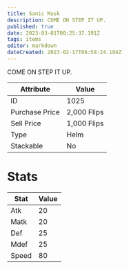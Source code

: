 ```yaml
---
title: Sanic Mask
description: COME ON STEP IT UP.
published: true
date: 2023-03-01T00:25:37.191Z
tags: items
editor: markdown
dateCreated: 2023-02-17T06:58:24.104Z
---
```


COME ON STEP IT UP.

|Attribute|Value|
|-|-|
|ID|1025|
|Purchase Price|2,000 Flips|
|Sell Price|1,000 Flips|
|Type|Helm|
|Stackable|No|

# Stats
|Stat|Value|
|-|-|
|Atk|20|
|Matk|20|
|Def|25|
|Mdef|25|
|Speed|80|
